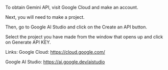 To obtain Gemini API, visit Google Cloud and make an account. 

Next, you will need to make a project. 

Then, go to Google AI Studio and click on the Create an API button. 

Select the project you have made from the window that opens up and click on Generate API KEY.

Links: Google Cloud: https://cloud.google.com/ 

Google AI Studio: https://ai.google.dev/aistudio
